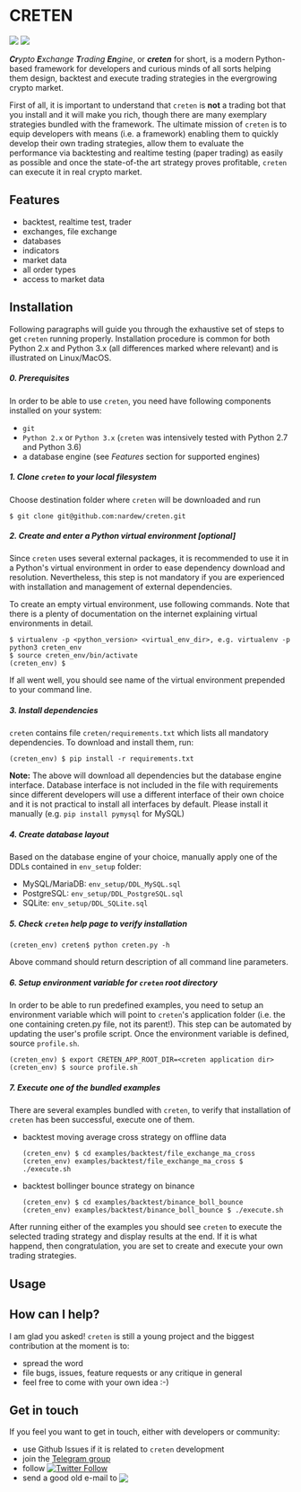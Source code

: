 # CRETEN

[![](https://img.shields.io/badge/python-2.7-blue.svg)](https://www.python.org/downloads/release/python-2715/) [![](https://img.shields.io/badge/python-3.6-blue.svg)](https://www.python.org/downloads/release/python-365/)

_**Cr**ypto **E**xchange **T**rading **En**gine_, or **_creten_** for short, is a modern Python-based framework for developers and curious minds of all sorts helping them design, backtest and execute trading strategies in the evergrowing crypto market.

First of all, it is important to understand that `creten` is **not** a trading bot that you install and it will make you rich, though there are many exemplary strategies bundled with the framework. The ultimate mission of `creten` is to equip developers with means (i.e. a framework) enabling them to quickly develop their own trading strategies, allow them to evaluate the performance via backtesting and realtime testing (paper trading) as easily as possible and once the state-of-the art strategy proves profitable, `creten` can execute it in real crypto market.

## Features

- backtest, realtime test, trader
- exchanges, file exchange
- databases
- indicators
- market data
- all order types
- access to market data

## Installation

Following paragraphs will guide you through the exhaustive set of steps to get `creten` running properly. Installation procedure is common for both Python 2.x and Python 3.x (all differences marked where relevant) and is illustrated on Linux/MacOS.

##### 0. Prerequisites

In order to be able to use `creten`, you need have following components installed on your system:
- `git`
- `Python 2.x` or `Python 3.x` (`creten` was intensively tested with Python 2.7 and Python 3.6)
- a database engine (see *Features* section for supported engines)

##### 1. Clone `creten` to your local filesystem

Choose destination folder where `creten` will be downloaded and run

`$ git clone git@github.com:nardew/creten.git`

##### 2. Create and enter a Python virtual environment [optional]

Since `creten` uses several external packages, it is recommended to use it in a Python's virtual environment in order to ease dependency download and resolution. Nevertheless, this step is not mandatory if you are experienced with installation and management of external dependencies.

To create an empty virtual environment, use following commands. Note that there is a plenty of documentation on the internet explaining virtual environments in detail.
```
$ virtualenv -p <python_version> <virtual_env_dir>, e.g. virtualenv -p python3 creten_env
$ source creten_env/bin/activate
(creten_env) $
```
If all went well, you should see name of the virtual environment prepended to your command line.
  
##### 3. Install dependencies
`creten` contains file `creten/requirements.txt` which lists all mandatory dependencies. To download and install them, run:

`(creten_env) $ pip install -r requirements.txt`

**Note:** The above will download all dependencies but the database engine interface. Database interface is not included in the file with requirements since different developers will use a different interface of their own choice and it is not practical to install all interfaces by default. Please install it manually (e.g. `pip install pymysql` for MySQL)

##### 4. Create database layout

Based on the database engine of your choice, manually apply one of the DDLs contained in `env_setup` folder:
- MySQL/MariaDB: `env_setup/DDL_MySQL.sql`
- PostgreSQL: `env_setup/DDL_PostgreSQL.sql`
- SQLite: `env_setup/DDL_SQLite.sql`

##### 5. Check `creten` help page to verify installation
`(creten_env) creten$ python creten.py -h`

Above command should return description of all command line parameters.

##### 6. Setup environment variable for `creten` root directory

In order to be able to run predefined examples, you need to setup an environment variable which will point to `creten`'s application folder (i.e. the one containing creten.py file, not its parent!). This step can be automated by updating the user's profile script. Once the environment variable is defined, source `profile.sh`.

```
(creten_env) $ export CRETEN_APP_ROOT_DIR=<creten application dir>
(creten_env) $ source profile.sh
```

##### 7. Execute one of the bundled examples

There are several examples bundled with `creten`, to verify that installation of `creten` has been successful, execute one of them.

- backtest moving average cross strategy on offline data
  ```
  (creten_env) $ cd examples/backtest/file_exchange_ma_cross
  (creten_env) examples/backtest/file_exchange_ma_cross $ ./execute.sh
  ```
- backtest bollinger bounce strategy on binance
  ```
  (creten_env) $ cd examples/backtest/binance_boll_bounce
  (creten_env) examples/backtest/binance_boll_bounce $ ./execute.sh
  ```

After running either of the examples you should see `creten` to execute the selected trading strategy and display results at the end. If it is what happend, then congratulation, you are set to create and execute your own trading strategies.
  
## Usage

## How can I help?

I am glad you asked! `creten` is still a young project and the biggest contribution at the moment is to:
- spread the word
- file bugs, issues, feature requests or any critique in general
- feel free to come with your own idea :-)

## Get in touch

If you feel you want to get in touch, either with developers or community:
- use Github Issues if it is related to `creten` development
- join the [Telegram group](https://t.me/joinchat/H-VJNFAYoelyD35GF6gojw)
- follow [![Twitter Follow](https://img.shields.io/twitter/follow/cretenframework.svg?style=social&label=@cretenframework)](https://twitter.com/cretenframework)
- send a good old e-mail to <img src="http://safemail.justlikeed.net/e/0d7145ca3282ff04393182056c826bc6.png" align="absbottom">